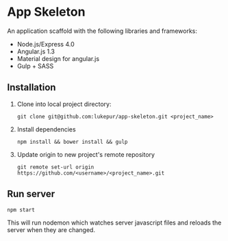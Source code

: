 App Skeleton
============

An application scaffold with the following libraries and frameworks:

* Node.js/Express 4.0
* Angular.js 1.3
* Material design for angular.js
* Gulp + SASS

Installation
------------

1. Clone into local project directory:

    `git clone git@github.com:lukepur/app-skeleton.git <project_name>`

2. Install dependencies

    `npm install && bower install && gulp`

3. Update origin to new project's remote repository

    `git remote set-url origin https://github.com/<username>/<project_name>.git`

Run server
----------

`npm start`

This will run nodemon which watches server javascript files and reloads the server when they are changed.
